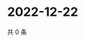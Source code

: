 # 2022-12-22

共 0 条

<!-- BEGIN WEIBO -->
<!-- 最后更新时间 Thu Dec 22 2022 11:15:09 GMT+0800 (China Standard Time) -->

<!-- END WEIBO -->
